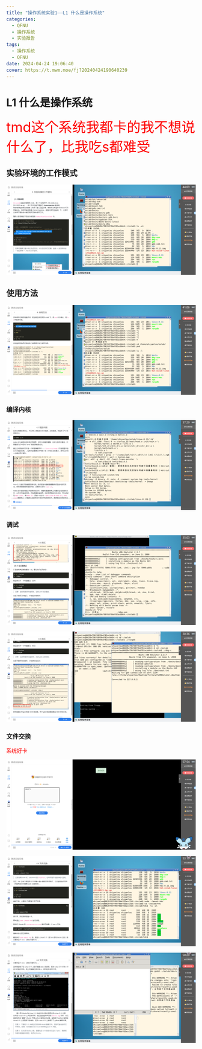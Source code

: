 ```yaml
---
title: "操作系统实验1——L1 什么是操作系统"
categories:
  - QFNU
  - 操作系统
  - 实验报告
tags:
  - 操作系统
  - QFNU
date: 2024-04-24 19:06:40
cover: https://t.mwm.moe/fj?20240424190640239
---
```


# L1 什么是操作系统

<span style="color:#FF0000; font-size:2.6em;">tmd这个系统我都卡的我不想说什么了，比我吃s都难受</span>

## 实验环境的工作模式

![image-20240424192200942](../img/OS/1/image-20240424192200942.png)

## 使用方法

![image-20240424192501385](../img/OS/1/image-20240424192501385.png)

### 编译内核

![image-20240424192833002](../img/OS/1/image-20240424192833002.png)

### 调试

![image-20240424193100258](../img/OS/1/image-20240424193100258.png)

![image-20240424193526575](../img/OS/1/image-20240424193526575.png)

### 文件交换

<span style="color:#FF0000;">系统好卡</span>

![image-20240424193809729](../img/OS/1/image-20240424193809729.png)

![image-20240424195000047](../img/OS/1/image-20240424195000047.png)

![image-20240424195238904](../img/OS/1/image-20240424195238904.png)
